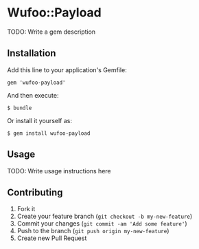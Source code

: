 # Wufoo::Payload

TODO: Write a gem description

## Installation

Add this line to your application's Gemfile:

    gem 'wufoo-payload'

And then execute:

    $ bundle

Or install it yourself as:

    $ gem install wufoo-payload

## Usage

TODO: Write usage instructions here

## Contributing

1. Fork it
2. Create your feature branch (`git checkout -b my-new-feature`)
3. Commit your changes (`git commit -am 'Add some feature'`)
4. Push to the branch (`git push origin my-new-feature`)
5. Create new Pull Request
